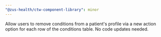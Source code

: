 ```yaml
---
"@zus-health/ctw-component-library": minor
---
```


Allow users to remove conditions from a patient's profile via a new action option for each row of the conditions table. No code updates needed.

